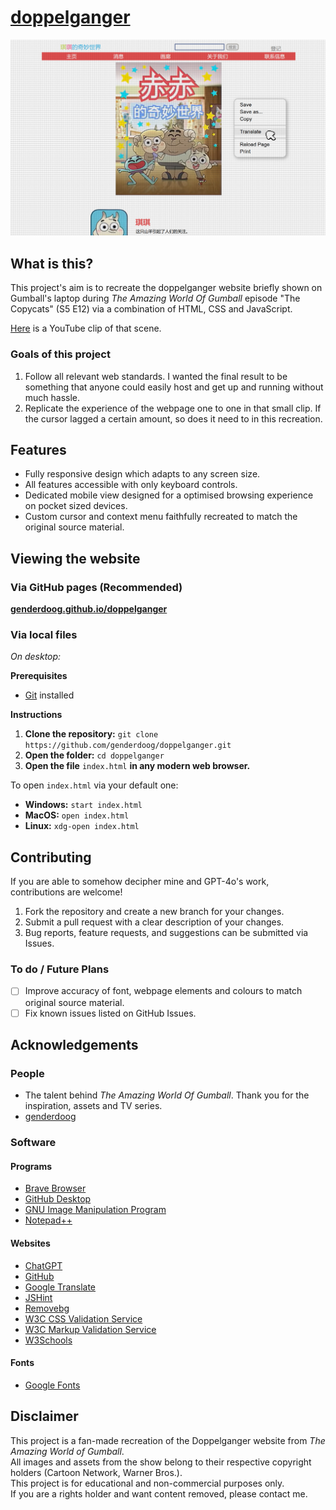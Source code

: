 # [doppelganger](https://github.com/genderdoog/doppelganger)

![Website Screenshot](./assets/readme.md/screenshot1.png)

## What is this?

This project's aim is to recreate the doppelganger website briefly shown on Gumball's laptop during *The Amazing World Of Gumball* episode "The Copycats" (S5 E12) via a combination of HTML, CSS and JavaScript. 

[Here](https://www.youtube.com/watch?v=uLxBYzEjeZA&t=13s) is a YouTube clip of that scene. 

### Goals of this project
1. Follow all relevant web standards. I wanted the final result to be something that anyone could easily host and get up and running without much hassle.
2. Replicate the experience of the webpage one to one in that small clip. If the cursor lagged a certain amount, so does it need to in this recreation.

## Features
- Fully responsive design which adapts to any screen size.
- All features accessible with only keyboard controls.
- Dedicated mobile view designed for a optimised browsing experience on pocket sized devices.
- Custom cursor and context menu faithfully recreated to match the original source material.

## Viewing the website

### Via GitHub pages (Recommended)
**[genderdoog.github.io/doppelganger](https://genderdoog.github.io/doppelganger/)**

### Via local files
*On desktop:*

**Prerequisites**
- [Git](https://git-scm.com/) installed

**Instructions**
1. **Clone the repository:** `git clone https://github.com/genderdoog/doppelganger.git`
2. **Open the folder:** `cd doppelganger`
3. **Open the file** `index.html` **in any modern web browser.**

To open `index.html` via your default one:

- **Windows:** `start index.html`
- **MacOS:** `open index.html`
- **Linux:** `xdg-open index.html`

## Contributing
If you are able to somehow decipher mine and GPT-4o's work, contributions are welcome!

1. Fork the repository and create a new branch for your changes.
2. Submit a pull request with a clear description of your changes.
3. Bug reports, feature requests, and suggestions can be submitted via Issues.

### To do / Future Plans
- [ ] Improve accuracy of font, webpage elements and colours to match original source material.
- [ ] Fix known issues listed on GitHub Issues.

## Acknowledgements

### People
- The talent behind *The Amazing World Of Gumball*. Thank you for the inspiration, assets and TV series. 
- [genderdoog](https://github.com/genderdoog)

### Software

#### Programs
- [Brave Browser](https://brave.com/)
- [GitHub Desktop](https://github.com/apps/desktop)
- [GNU Image Manipulation Program](https://www.gimp.org/)
- [Notepad++](https://notepad-plus-plus.org/)

#### Websites
- [ChatGPT](https://chatgpt.com/)
- [GitHub](https://github.com/)
- [Google Translate](https://translate.google.com/)
- [JSHint](https://jshint.com/)
- [Removebg](https://www.remove.bg/)
- [W3C CSS Validation Service](https://jigsaw.w3.org/css-validator/)
- [W3C Markup Validation Service](https://validator.w3.org/)
- [W3Schools](https://www.w3schools.com/)

#### Fonts
- [Google Fonts](https://fonts.google.com/)

## Disclaimer  
This project is a fan-made recreation of the Doppelganger website from *The Amazing World of Gumball*.  
All images and assets from the show belong to their respective copyright holders (Cartoon Network, Warner Bros.).  
This project is for educational and non-commercial purposes only.  
If you are a rights holder and want content removed, please contact me.
